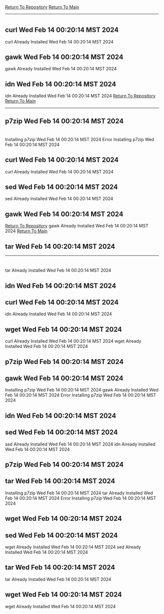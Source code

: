 [Return To Repository](https://github.com/DigitalWarrior/piholeparser/)
[Return To Main](https://github.com/DigitalWarrior/piholeparser/blob/master/RecentRunLogs/Mainlog.md)
____________________________________
# 
## curl Wed Feb 14 00:20:14 MST 2024
curl Already Installed Wed Feb 14 00:20:14 MST 2024
## gawk Wed Feb 14 00:20:14 MST 2024
gawk Already Installed Wed Feb 14 00:20:14 MST 2024
## idn Wed Feb 14 00:20:14 MST 2024
idn Already Installed Wed Feb 14 00:20:14 MST 2024
[Return To Repository](https://github.com/DigitalWarrior/piholeparser/)
[Return To Main](https://github.com/DigitalWarrior/piholeparser/blob/master/RecentRunLogs/Mainlog.md)
____________________________________
## p7zip Wed Feb 14 00:20:14 MST 2024
# 
Installing p7zip Wed Feb 14 00:20:14 MST 2024
Error Installing p7zip Wed Feb 14 00:20:14 MST 2024
## curl Wed Feb 14 00:20:14 MST 2024
curl Already Installed Wed Feb 14 00:20:14 MST 2024
## sed Wed Feb 14 00:20:14 MST 2024
sed Already Installed Wed Feb 14 00:20:14 MST 2024
## gawk Wed Feb 14 00:20:14 MST 2024
[Return To Repository](https://github.com/DigitalWarrior/piholeparser/)
gawk Already Installed Wed Feb 14 00:20:14 MST 2024
[Return To Main](https://github.com/DigitalWarrior/piholeparser/blob/master/RecentRunLogs/Mainlog.md)
## tar Wed Feb 14 00:20:14 MST 2024
____________________________________
# 
tar Already Installed Wed Feb 14 00:20:14 MST 2024
## idn Wed Feb 14 00:20:14 MST 2024
## curl Wed Feb 14 00:20:14 MST 2024
idn Already Installed Wed Feb 14 00:20:14 MST 2024
## wget Wed Feb 14 00:20:14 MST 2024
curl Already Installed Wed Feb 14 00:20:14 MST 2024
wget Already Installed Wed Feb 14 00:20:14 MST 2024
## p7zip Wed Feb 14 00:20:14 MST 2024
## gawk Wed Feb 14 00:20:14 MST 2024
Installing p7zip Wed Feb 14 00:20:14 MST 2024
gawk Already Installed Wed Feb 14 00:20:14 MST 2024
Error Installing p7zip Wed Feb 14 00:20:14 MST 2024
## idn Wed Feb 14 00:20:14 MST 2024
## sed Wed Feb 14 00:20:14 MST 2024
sed Already Installed Wed Feb 14 00:20:14 MST 2024
idn Already Installed Wed Feb 14 00:20:14 MST 2024
## p7zip Wed Feb 14 00:20:14 MST 2024
## tar Wed Feb 14 00:20:14 MST 2024
Installing p7zip Wed Feb 14 00:20:14 MST 2024
tar Already Installed Wed Feb 14 00:20:14 MST 2024
Error Installing p7zip Wed Feb 14 00:20:14 MST 2024
## wget Wed Feb 14 00:20:14 MST 2024
## sed Wed Feb 14 00:20:14 MST 2024
wget Already Installed Wed Feb 14 00:20:14 MST 2024
sed Already Installed Wed Feb 14 00:20:14 MST 2024
## tar Wed Feb 14 00:20:14 MST 2024
tar Already Installed Wed Feb 14 00:20:14 MST 2024
## wget Wed Feb 14 00:20:14 MST 2024
wget Already Installed Wed Feb 14 00:20:14 MST 2024
